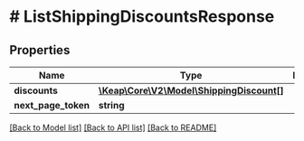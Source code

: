 # # ListShippingDiscountsResponse

## Properties

Name | Type | Description | Notes
------------ | ------------- | ------------- | -------------
**discounts** | [**\Keap\Core\V2\Model\ShippingDiscount[]**](ShippingDiscount.md) |  | [optional]
**next_page_token** | **string** |  | [optional]

[[Back to Model list]](../../README.md#models) [[Back to API list]](../../README.md#endpoints) [[Back to README]](../../README.md)

